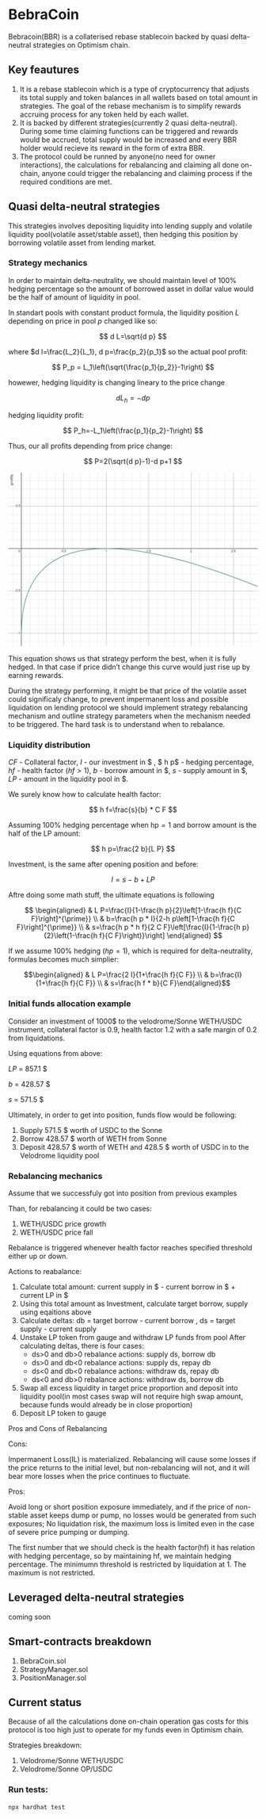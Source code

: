 # BebraCoin

Bebracoin(BBR) is a collaterised rebase stablecoin backed by quasi delta-neutral strategies on Optimism chain.

## Key feautures

1. It is a rebase stablecoin which is a type of cryptocurrency that adjusts its total supply and token balances in all wallets based on total amount in strategies. The goal of the rebase mechanism is to simplify rewards accruing process for any token held by each wallet.
2. It is backed by different strategies(currently 2 quasi delta-neutral). During some time claiming functions can be triggered and rewards would be accrued, total supply would be increased and every BBR holder would recieve its reward in the form of extra BBR.
3. The protocol could be runned by anyone(no need for owner interactions), the calculations for rebalancing and claiming all done on-chain, anyone could trigger the rebalancing and claiming process if the required conditions are met.

## Quasi delta-neutral strategies

This strategies involves depositing liquidity into lending supply and volatile liquidity pool(volatile asset/stable asset), then hedging this position by borrowing volatile asset from lending market.

### Strategy mechanics

In order to maintain delta-neutrality, we should maintain level of 100% hedging percentage so the amount of borrowed asset in dollar value would be the half of amount of liquidity in pool.

In standart pools with constant product formula, the liquidity position $L$ depending on price in pool $p$ changed like so:

$$
d L=\sqrt{d p}
$$

where $d l=\frac{L_2}{L_1}, d p=\frac{p_2}{p_1}$
so the actual pool profit:

$$
P_p = L_1\left(\sqrt{\frac{p_1}{p_2}}-1\right)
$$

howewer, hedging liquidity is changing lineary to the price change

$$
d L_h=-d p
$$

hedging liquidity profit:

$$
P_h=-L_1\left(\frac{p_1}{p_2}-1\right)
$$

Thus, our all profits depending from price change:

$$
P=2(\sqrt{d p}-1)-d p+1
$$

![My Image](./pictures/picture1.png)

This equation shows us that strategy perform the best, when it is fully hedged. In that case if price didn’t change this curve would just rise up by earning rewards.

During the strategy performing, it might be that price of the volatile asset could significaly change, to prevent impermanent loss and possible liquidation on lending protocol we should implement strategy rebalancing mechanism and outline strategy parameters when the mechanism needed to be triggered. The hard task is to understand when to rebalance.

### Liquidity distribution

$C F$ - Collateral factor, $I$ - our investment in $\$$ , $ h p$ - hedging percentage, $h f$ - health factor $(h f>1)$, $b$ - borrow amount in $\$$, $s$ - supply amount in $\$$, $L P$ - amount in the liquidity pool in $\$$.

We surely know how to calculate health factor:

$$
h f=\frac{s}{b} * C F
$$

Assuming $100 \%$ hedging percentage when $\mathrm{hp}=1$ and borrow amount is the half of the LP amount:

$$
h p=\frac{2 b}{L P}
$$

Investment, is the same after opening position and before:

$$
I=s-b+L P
$$

Aftre doing some math stuff, the ultimate equations is following

$$
\begin{aligned}
& L P=\frac{I}{1-\frac{h p}{2}\left[1-\frac{h f}{C F}\right]^{\prime}} \\
& b=\frac{h p * I}{2-h p\left[1-\frac{h f}{C F}\right]^{\prime}} \\
& s=\frac{h p * h f}{2 C F}\left[\frac{I}{1-\frac{h p}{2}\left(1-\frac{h f}{C F}\right)}\right]
\end{aligned}
$$

If we assume $100 \%$ hedging $(h p=1)$, which is required for delta-neutrality, formulas becomes much simplier:

$$\begin{aligned} & L P=\frac{2 I}{1+\frac{h f}{C F}} \\ & b=\frac{I}{1+\frac{h f}{C F}} \\ & s=\frac{h f * b}{C F}\end{aligned}$$

### Initial funds allocation example

Consider an investment of 1000$ to the velodrome/Sonne WETH/USDC instrument, collateral factor is 0.9, health factor 1.2 with a safe margin of 0.2 from liquidations.

Using equations from above:

$LP$ = 857.1 $\$$

$b$ = 428.57 $\$$

$s$ = 571.5 $\$$

Ultimately, in order to get into position, funds flow would be following:

1. Supply 571.5 $\$$ worth of USDC to the Sonne
2. Borrow 428.57 $\$$ worth of WETH from Sonne
3. Deposit 428.57 $\$$ worth of WETH and 428.5 $\$$ worth of USDC in to the Velodrome liquidity pool

### Rebalancing mechanics

Assume that we successfuly got into position from previous examples

Than, for rebalancing it could be two cases:

1. WETH/USDC price growth
2. WETH/USDC price fall

Rebalance is triggered whenever health factor reaches specified threshold either up or down.

Actions to reabalance:

1. Calculate total amount: current supply in $\$$ - current borrow in $\$$ + current LP in $\$$
2. Using this total amount as Investment, calculate target borrow, supply using eqaitions above
3. Calculate deltas: db = target borrow - current borrow , ds = target supply - current supply
4. Unstake LP token from gauge and withdraw LP funds from pool
   After calculating deltas, there is four cases:
   - ds>0 and db>0 rebalance actions: supply ds, borrow db
   - ds>0 and db<0 rebalance actions: supply ds, repay db
   - ds<0 and db<0 rebalance actions: withdraw ds, repay db
   - ds<0 and db>0 rebalance actions: withdraw ds, borrow db
5. Swap all excess liquidity in target price proportion and deposit into liquidity pool(in most cases swap will not require high swap amount, because funds would already be in close proportion)
6. Deposit LP token to gauge

Pros and Cons of Rebalancing

Cons:

Impermanent Loss(IL) is materialized. Rebalancing will cause some losses if the price returns to the initial level, but non-rebalancing will not, and it will bear more losses when the price continues to fluctuate.

Pros:

Avoid long or short position exposure immediately, and if the price of non-stable asset keeps dump or pump, no losses would be generated from such exposures;
No liquidation risk, the maximum loss is limited even in the case of severe price pumping or dumping.

The first number that we should check is the health factor(hf) it has relation with hedging percentage, so by maintaining hf, we maintain hedging percentage. The minimumn threshold is restricted by liquidation at 1. The maximum is not restricted.

## Leveraged delta-neutral strategies

coming soon

## Smart-contracts breakdown

1. BebraCoin.sol
2. StrategyManager.sol
3. PositionManager.sol

## Current status

Because of all the calculations done on-chain operation gas costs for this protocol is too high just to operate for my funds even in Optimism chain.

Strategies breakdown:

1. Velodrome/Sonne WETH/USDC
2. Velodrome/Sonne OP/USDC

### Run tests:

```shell
npx hardhat test
```

